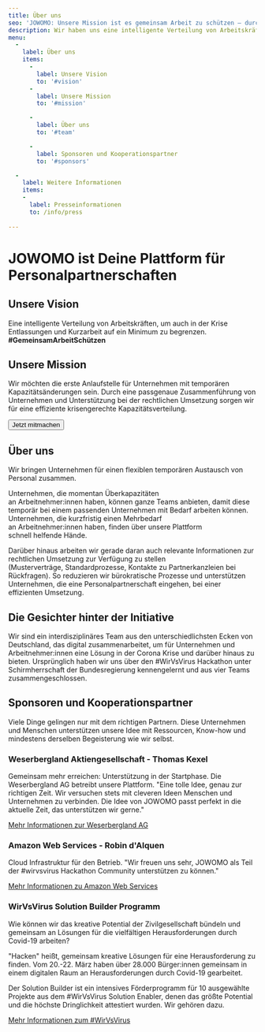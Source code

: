 ```yaml
---
title: Über uns
seo: 'JOWOMO: Unsere Mission ist es gemeinsam Arbeit zu schützen – durch Personalpartnerschaften'
description: Wir haben uns eine intelligente Verteilung von Arbeitskräften zum Ziel gesetzt, um auch in der Krise Entlassungen und Kurzarbeit auf ein Minimum zu begrenzen.
menu: 
  - 
    label: Über uns
    items:
      - 
        label: Unsere Vision
        to: '#vision'
      - 
        label: Unsere Mission
        to: '#mission'

      - 
        label: Über uns
        to: '#team'

      -   
        label: Sponsoren und Kooperationspartner
        to: '#sponsors'

  - 
    label: Weitere Informationen
    items:
    - 
      label: Presseinformationen
      to: /info/press
 
---
```

<h1 class="manual-hyphens">
JOWOMO ist Deine Plattform für Personal&shy;partner&shy;schaften
</h1>

<about id="vision" icon="vision">

## Unsere Vision
Eine intelligente Verteilung von Arbeitskräften, um auch in der Krise Entlassungen und Kurzarbeit auf ein Minimum zu begrenzen. <b>​#GemeinsamArbeitSchützen</b>

</about>

<about id="mission" icon="mission">

## Unsere Mission
Wir möchten die erste Anlaufstelle für Unternehmen mit temporären Kapazitätsänderungen sein. Durch  eine passgenaue Zusammenführung von Unternehmen und Unterstützung bei der rechtlichen Umsetzung sorgen wir für eine effiziente krisengerechte Kapazitätsverteilung. ​

<button onclick="window.location.href='/register/supply';" class="cta">Jetzt mitmachen</button>

</about>

<about id="team" icon="team">

## Über uns
Wir bringen Unternehmen für einen flexiblen temporären Austausch von Personal zusammen. ​

Unternehmen, die momentan Überkapazitäten an Arbeitnehmer:innen haben, können ganze Teams anbieten, damit diese temporär bei einem passenden Unternehmen mit Bedarf arbeiten können. ​
Unternehmen, die kurzfristig einen Mehrbedarf an Arbeitnehmer:innen haben, finden über unsere Plattform schnell helfende Hände. ​

Darüber hinaus arbeiten wir gerade daran auch relevante Informationen zur rechtlichen Umsetzung zur Verfügung zu stellen (Musterverträge, Standardprozesse, Kontakte zu Partnerkanzleien bei Rückfragen). So reduzieren wir bürokratische Prozesse und unterstützen Unternehmen, die eine Personalpartnerschaft eingehen, bei einer effizienten Umsetzung.​


## Die Gesichter hinter der Initiative
Wir sind ein interdisziplinäres Team aus den unterschiedlichsten Ecken von Deutschland, das digital zusammenarbeitet, um für Unternehmen und Arbeitnehmer:innen eine Lösung in der Corona Krise und darüber hinaus zu bieten. Ursprünglich haben wir uns über den #WirVsVirus Hackathon unter Schirmherrschaft der Bundesregierung kennengelernt und aus vier Teams zusammengeschlossen.

<members />

</about>

<about id="sponsors" icon="partner">

## Sponsoren und Kooperationspartner

Viele Dinge gelingen nur mit dem richtigen Partnern. Diese Unternehmen und Menschen unterstützen unsere Idee mit Ressourcen, Know-how und mindestens derselben Begeisterung wie wir selbst.

<sponsor logo="wlb.jpg" person="wlb_person.png" scalex="true">

### Weserbergland Aktiengesellschaft - Thomas Kexel

Gemeinsam mehr erreichen: Unterstützung in der Startphase. Die Weserbergland AG betreibt unsere Plattform. "Eine tolle Idee, genau zur richtigen Zeit. Wir versuchen stets mit cleveren Ideen Menschen und Unternehmen zu verbinden. Die Idee von JOWOMO passt perfekt in die aktuelle Zeit, das unterstützen wir gerne."

[Mehr Informationen zur Weserbergland AG](https://weserberglandag.de/)

</sponsor>

<sponsor logo="aws.png" person="aws_person.jpg">

### Amazon Web Services - Robin d'Alquen

Cloud Infrastruktur für den Betrieb. "Wir freuen uns sehr, JOWOMO als Teil der #wirvsvirus Hackathon Community unterstützen zu können."

[Mehr Informationen zu Amazon Web Services](https://aws.amazon.com/)

</sponsor>

<sponsor logo="builder.png">

### WirVsVirus Solution Builder Programm

Wie können wir das kreative Potential der Zivilgesellschaft bündeln und gemeinsam an Lösungen für die vielfältigen Herausforderungen durch Covid-19 arbeiten?

"Hacken" heißt, gemeinsam kreative Lösungen für eine Herausforderung zu finden. Vom 20.-22. März haben über 28.000 Bürger:innen gemeinsam in einem digitalen Raum an Herausforderungen durch Covid-19 gearbeitet.

Der Solution Builder ist ein intensives Förderprogramm für 10 ausgewählte Projekte aus dem #WirVsVirus Solution Enabler, denen das größte Potential und die höchste Dringlichkeit attestiert wurden. Wir gehören dazu.

[Mehr Informationen zum #WirVsVirus](https://wirvsvirushackathon.org/)

</sponsor>

</about>

